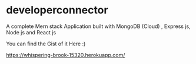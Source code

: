 # developerconnector

A complete Mern stack Application built with 
MongoDB (Cloud) , Express js, Node js and React js

You can find the Gist of it Here :)

https://whispering-brook-15320.herokuapp.com/
